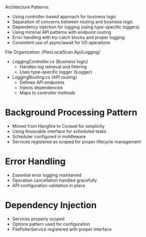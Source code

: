 Architecture Patterns:
- Using controller-based approach for business logic
- Separation of concerns between routing and business logic
- Dependency injection for logging (using type-specific loggers)
- Using minimal API patterns with endpoint routing
- Error handling with try-catch blocks and proper logging
- Consistent use of async/await for I/O operations

File Organization:
/PlexLocalScan.Api/Logging/
  - LoggingController.cs (Business logic)
    - Handles log retrieval and filtering
    - Uses type-specific logger (ILogger<LoggingController>)
  - LoggingRouting.cs (API routing)
    - Defines API endpoints
    - Injects dependencies
    - Maps to controller methods

# Background Processing Pattern
- Moved from Hangfire to Coravel for simplicity
- Using IInvocable interface for scheduled tasks
- Scheduler configured in middleware
- Services registered as scoped for proper lifecycle management

# Error Handling
- Essential error logging maintained
- Operation cancellation handled gracefully
- API configuration validation in place

# Dependency Injection
- Services properly scoped
- Options pattern used for configuration
- FilePollerService registered with proper interface
